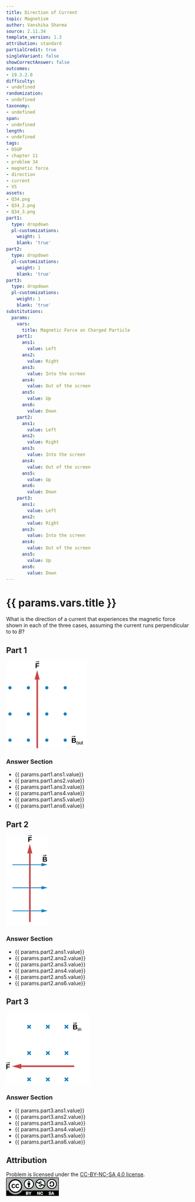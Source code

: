 ```yaml
---
title: Direction of Current
topic: Magnetism
author: Vanshika Sharma
source: 2.11.34
template_version: 1.3
attribution: standard
partialCredit: true
singleVariant: false
showCorrectAnswer: false
outcomes:
- 19.3.2.0
difficulty:
- undefined
randomization:
- undefined
taxonomy:
- undefined
span:
- undefined
length:
- undefined
tags:
- OSUP
- chapter 11
- problem 34
- magnetic force
- direction
- current
- VS
assets:
- Q34.png
- Q34_2.png
- Q34_3.png
part1:
  type: dropdown
  pl-customizations:
    weight: 1
    blank: 'true'
part2:
  type: dropdown
  pl-customizations:
    weight: 1
    blank: 'true'
part3:
  type: dropdown
  pl-customizations:
    weight: 1
    blank: 'true'
substitutions:
  params:
    vars:
      title: Magnetic Force on Charged Particle
    part1:
      ans1:
        value: Left
      ans2:
        value: Right
      ans3:
        value: Into the screen
      ans4:
        value: Out of the screen
      ans5:
        value: Up
      ans6:
        value: Down
    part2:
      ans1:
        value: Left
      ans2:
        value: Right
      ans3:
        value: Into the screen
      ans4:
        value: Out of the screen
      ans5:
        value: Up
      ans6:
        value: Down
    part3:
      ans1:
        value: Left
      ans2:
        value: Right
      ans3:
        value: Into the screen
      ans4:
        value: Out of the screen
      ans5:
        value: Up
      ans6:
        value: Down
---
```

# {{ params.vars.title }}
What is the direction of a current that experiences the magnetic force shown in each of the three cases, assuming the current runs perpendicular to to $B$?

## Part 1

<img src="Q34.png">

### Answer Section

- {{ params.part1.ans1.value}}
- {{ params.part1.ans2.value}}
- {{ params.part1.ans3.value}}
- {{ params.part1.ans4.value}}
- {{ params.part1.ans5.value}}
- {{ params.part1.ans6.value}}

## Part 2

<img src="Q34_2.png">

### Answer Section

- {{ params.part2.ans1.value}}
- {{ params.part2.ans2.value}}
- {{ params.part2.ans3.value}}
- {{ params.part2.ans4.value}}
- {{ params.part2.ans5.value}}
- {{ params.part2.ans6.value}}

## Part 3

<img src="Q34_3.png">

### Answer Section

- {{ params.part3.ans1.value}}
- {{ params.part3.ans2.value}}
- {{ params.part3.ans3.value}}
- {{ params.part3.ans4.value}}
- {{ params.part3.ans5.value}}
- {{ params.part3.ans6.value}}

## Attribution

Problem is licensed under the [CC-BY-NC-SA 4.0 license](https://creativecommons.org/licenses/by-nc-sa/4.0/).<br> ![The Creative Commons 4.0 license requiring attribution-BY, non-commercial-NC, and share-alike-SA license.](https://raw.githubusercontent.com/firasm/bits/master/by-nc-sa.png)